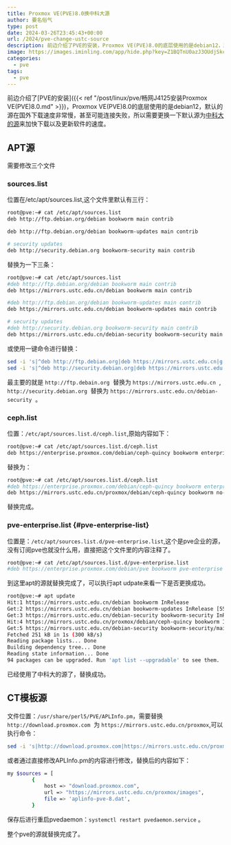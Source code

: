 ```yaml
---
title: Proxmox VE(PVE)8.0换中科大源
author: 要名俗气
type: post
date: 2024-03-26T23:45:43+00:00
url: /2024/pve-change-ustc-source
description: 前边介绍了PVE的安装，Proxmox VE(PVE)8.0的底层使用的是debian12，默认的源在国外下载速度非常慢，甚至可能连接失败，所以需要更换一下默认源为中科大的源来加快下载以及更新软件的速度。
image: https://images.iminling.com/app/hide.php?key=Z1BQTnU0azJ3OUdjSkc0Sm9FS0Jscjhkb1drV2pXbDlWR3NBcmRoSElPWmVkN1ZCY1BOQnZ2SkRjNUxzcFdDd0dnQmRpQjQ9
categories:
  - pve
tags:
  - pve
---
```

前边介绍了[PVE的安装]({{< ref "/post/linux/pve/畅网J4125安装Proxmox VE(PVE)8.0.md" >}})，Proxmox VE(PVE)8.0的底层使用的是debian12，默认的源在国外下载速度非常慢，甚至可能连接失败，所以需要更换一下默认源为[中科大的源](https://mirrors.ustc.edu.cn/)来加快下载以及更新软件的速度。

## APT源

需要修改三个文件

### sources.list

位置在/etc/apt/sources.list,这个文件里默认有三行：

```bash
root@pve:~# cat /etc/apt/sources.list
deb http://ftp.debian.org/debian bookworm main contrib

deb http://ftp.debian.org/debian bookworm-updates main contrib

# security updates
deb http://security.debian.org bookworm-security main contrib
```

替换为一下三条：

```bash
root@pve:~# cat /etc/apt/sources.list
#deb http://ftp.debian.org/debian bookworm main contrib
deb https://mirrors.ustc.edu.cn/debian bookworm main contrib

#deb http://ftp.debian.org/debian bookworm-updates main contrib
deb https://mirrors.ustc.edu.cn/debian bookworm-updates main contrib

# security updates
#deb http://security.debian.org bookworm-security main contrib
deb https://mirrors.ustc.edu.cn/debian-security bookworm-security main contrib
```

或使用一键命令进行替换：

```bash
sed -i 's|^deb http://ftp.debian.org|deb https://mirrors.ustc.edu.cn|g' /etc/apt/sources.list
sed -i 's|^deb http://security.debian.org|deb https://mirrors.ustc.edu.cn/debian-security|g' /etc/apt/sources.list
```

最主要的就是 `http://ftp.debain.org`  替换为 `https://mirrors.ustc.edu.cn`  ,  `http://security.debian.org`  替换为 `https://mirrors.ustc.edu.cn/debian-security`  。

### ceph.list

位置：`/etc/apt/sources.list.d/ceph.list`,原始内容如下：

```bash
root@pve:~# cat /etc/apt/sources.list.d/ceph.list
deb https://enterprise.proxmox.com/debian/ceph-quincy bookworm enterprise
```

替换为：

```bash
root@pve:~# cat /etc/apt/sources.list.d/ceph.list
#deb https://enterprise.proxmox.com/debian/ceph-quincy bookworm enterprise
deb https://mirrors.ustc.edu.cn/proxmox/debian/ceph-quincy bookworm no-subscription
```

替换完成。

### pve-enterprise.list {#pve-enterprise-list}

位置是：`/etc/apt/sources.list.d/pve-enterprise.list`,这个是pve企业的源，没有订阅pve也就没什么用，直接把这个文件里的内容注释了。

```bash
root@pve:~# cat /etc/apt/sources.list.d/pve-enterprise.list
#deb https://enterprise.proxmox.com/debian/pve bookworm pve-enterprise
```

到这里apt的源就替换完成了，可以执行apt udpate来看一下是否更换成功。

```bash
root@pve:~# apt update
Hit:1 https://mirrors.ustc.edu.cn/debian bookworm InRelease
Get:2 https://mirrors.ustc.edu.cn/debian bookworm-updates InRelease [55.4 kB]
Get:3 https://mirrors.ustc.edu.cn/debian-security bookworm-security InRelease [48.0 kB]
Hit:4 https://mirrors.ustc.edu.cn/proxmox/debian/ceph-quincy bookworm InRelease
Get:5 https://mirrors.ustc.edu.cn/debian-security bookworm-security/main amd64 Packages [148 kB]
Fetched 251 kB in 1s (300 kB/s)
Reading package lists... Done
Building dependency tree... Done
Reading state information... Done
94 packages can be upgraded. Run 'apt list --upgradable' to see them.
```

已经使用了中科大的源了，替换成功。

## CT模板源

文件位置：`/usr/share/perl5/PVE/APLInfo.pm`，需要替换 `http://download.proxmox.com`  为 `https://mirrors.ustc.edu.cn/proxmox`,可以执行命令：

```bash
sed -i 's|http://download.proxmox.com|https://mirrors.ustc.edu.cn/proxmox|g' /usr/share/perl5/PVE/APLInfo.pm
```

或者通过直接修改APLInfo.pm的内容进行修改，替换后的内容如下：

```bash
my $sources = [
        {
            host => "download.proxmox.com",
            url => "https://mirrors.ustc.edu.cn/proxmox/images",
            file => 'aplinfo-pve-8.dat',
        }
```

保存后进行重启pvedaemon：`systemctl restart pvedaemon.service` 。

整个pve的源就替换完成了。
